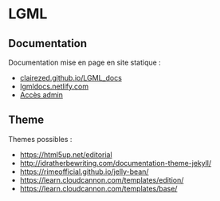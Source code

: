 # LGML

## Documentation

Documentation mise en page en site statique :
- [clairezed.github.io/LGML_docs](https://clairezed.github.io/LGML_docs/)
- [lgmldocs.netlify.com](http://lgmldocs.netlify.com/)
- [Accès admin ](http://lgmldocs.netlify.com/admin)





## Theme

Themes possibles :
- https://html5up.net/editorial
- http://idratherbewriting.com/documentation-theme-jekyll/
- https://rimeofficial.github.io/jelly-bean/
- https://learn.cloudcannon.com/templates/edition/
- https://learn.cloudcannon.com/templates/base/
